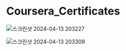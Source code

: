 # Coursera_Certificates

![스크린샷 2024-04-13 203227](https://github.com/KKH028/Coursera_Certificates/assets/166976971/b53d1b79-cf54-430f-9912-bddc0e911f3f)

![스크린샷 2024-04-13 203309](https://github.com/KKH028/Coursera_Certificates/assets/166976971/a7db42b2-646b-4e93-8185-73234be30e12)
